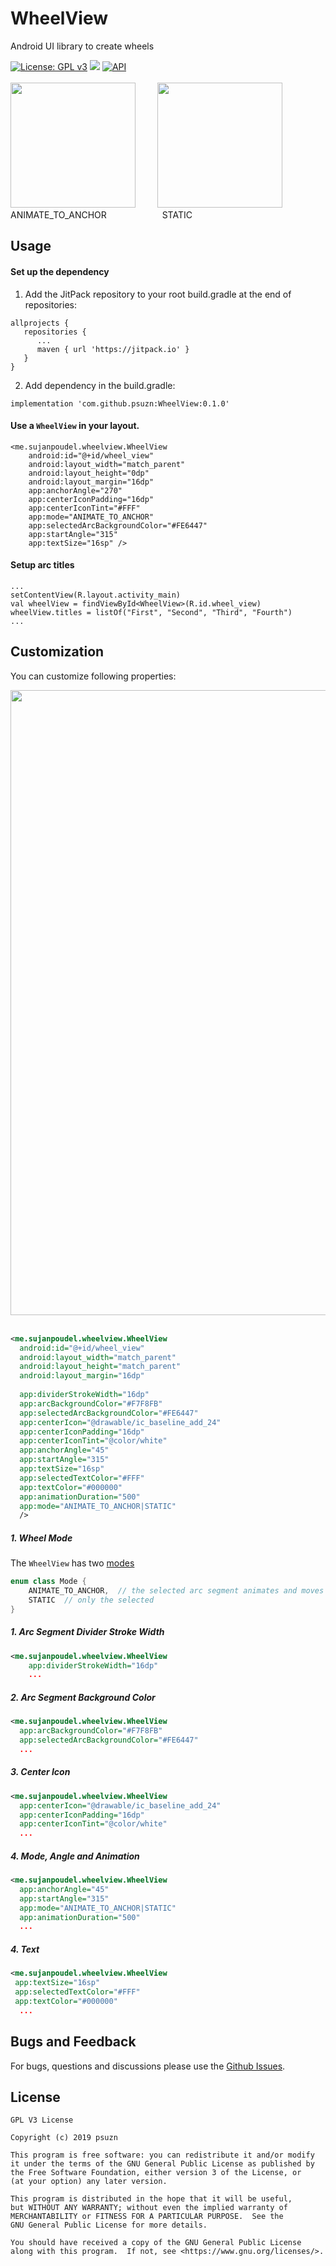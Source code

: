 
# WheelView  
Android UI library to create wheels
  
[![License: GPL v3](https://img.shields.io/badge/License-GPLv3-blue.svg)](https://www.gnu.org/licenses/gpl-3.0) [![](https://jitpack.io/v/psuzn/WheelView.svg)](https://jitpack.io/#psuzn/WheelView)  [![API](https://img.shields.io/badge/API-19%2B-blue.svg?style=flat)](https://source.android.com/setup/start/build-numbers)  
  <br>
<img id="mode" src="https://drive.google.com/uc?export=view&id=11CQKcX7M9PBXxUKBkYdWBRzF3Fi1oZ2J" width="200" />&ensp;&ensp;&ensp;&ensp;&ensp;<img src="https://drive.google.com/uc?export=view&id=1L_65uTto-5kjRTL3zTqP4trumCrMvlWh" width="200" />  
ANIMATE_TO_ANCHOR   &ensp;&ensp;&ensp;&ensp;&ensp;&ensp;&ensp;&ensp;&ensp;&ensp; &ensp;  STATIC
## Usage  
#### Set up the dependency  
1. Add the JitPack repository to your root build.gradle at the end of repositories:  
```  
allprojects {  
   repositories {  
      ...  
      maven { url 'https://jitpack.io' }  
   }  
}  
```  
2. Add  dependency in the build.gradle:  
```  
implementation 'com.github.psuzn:WheelView:0.1.0'  
```  
  
#### Use a `WheelView`  in your layout.  
```  
<me.sujanpoudel.wheelview.WheelView
    android:id="@+id/wheel_view"
    android:layout_width="match_parent"
    android:layout_height="0dp"
    android:layout_margin="16dp"
    app:anchorAngle="270"
    app:centerIconPadding="16dp"
    app:centerIconTint="#FFF"
    app:mode="ANIMATE_TO_ANCHOR"
    app:selectedArcBackgroundColor="#FE6447"
    app:startAngle="315"
    app:textSize="16sp" />
```  
  
#### Setup arc titles
```  
...
setContentView(R.layout.activity_main)  
val wheelView = findViewById<WheelView>(R.id.wheel_view)  
wheelView.titles = listOf("First", "Second", "Third", "Fourth")
...
```  
## Customization
You can customize following properties:

<img src="https://drive.google.com/uc?export=view&id=1wxtKGuB-gYE7oRshBvlgbmtyR-gA82Wj" width="1000" />
<br />
<br />

```xml
<me.sujanpoudel.wheelview.WheelView  
  android:id="@+id/wheel_view"  
  android:layout_width="match_parent"  
  android:layout_height="match_parent"  
  android:layout_margin="16dp"  
  
  app:dividerStrokeWidth="16dp"  
  app:arcBackgroundColor="#F7F8FB"  
  app:selectedArcBackgroundColor="#FE6447"  
  app:centerIcon="@drawable/ic_baseline_add_24"  
  app:centerIconPadding="16dp"  
  app:centerIconTint="@color/white"  
  app:anchorAngle="45"  
  app:startAngle="315"  
  app:textSize="16sp"  
  app:selectedTextColor="#FFF"  
  app:textColor="#000000"  
  app:animationDuration="500"  
  app:mode="ANIMATE_TO_ANCHOR|STATIC"  
  />
```
##### 1.  Wheel Mode

The `WheelView` has  two [modes](#mode)
  ```kotlin
  enum class Mode {  
	  ANIMATE_TO_ANCHOR,  // the selected arc segment animates and moves to anchor angle like  
	  STATIC  // only the selected 
}
  
  ```
##### 1.  Arc Segment Divider Stroke Width 
```xml
<me.sujanpoudel.wheelview.WheelView
    app:dividerStrokeWidth="16dp" 
    ...
   ```
##### 2.  Arc Segment Background Color
```xml
<me.sujanpoudel.wheelview.WheelView
  app:arcBackgroundColor="#F7F8FB"  
  app:selectedArcBackgroundColor="#FE6447"  
  ...
   ```
##### 3. Center Icon  
```xml
<me.sujanpoudel.wheelview.WheelView
  app:centerIcon="@drawable/ic_baseline_add_24"  
  app:centerIconPadding="16dp"  
  app:centerIconTint="@color/white"  
  ...
   ```

##### 4. Mode, Angle and Animation 
```xml
<me.sujanpoudel.wheelview.WheelView
  app:anchorAngle="45"  
  app:startAngle="315"   
  app:mode="ANIMATE_TO_ANCHOR|STATIC" 
  app:animationDuration="500"   
  ...
   ```
##### 4. Text 
```xml
<me.sujanpoudel.wheelview.WheelView
 app:textSize="16sp"  
 app:selectedTextColor="#FFF"  
 app:textColor="#000000"    
  ...
   ```


## Bugs and Feedback  
For bugs, questions and discussions please use the [Github Issues](https://github.com/psuzn/WheelView/issues/new).  
  
## License  
```  
GPL V3 License  
  
Copyright (c) 2019 psuzn 
  
This program is free software: you can redistribute it and/or modify
it under the terms of the GNU General Public License as published by
the Free Software Foundation, either version 3 of the License, or
(at your option) any later version.

This program is distributed in the hope that it will be useful,
but WITHOUT ANY WARRANTY; without even the implied warranty of
MERCHANTABILITY or FITNESS FOR A PARTICULAR PURPOSE.  See the
GNU General Public License for more details.

You should have received a copy of the GNU General Public License
along with this program.  If not, see <https://www.gnu.org/licenses/>. 
```